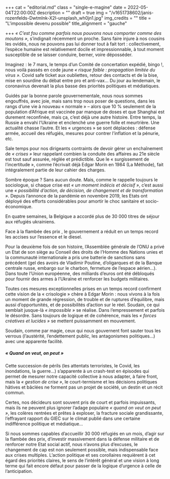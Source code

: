 +++
cat = "editorial.md"
class = "single-e-magine"
date = 2022-05-04T22:00:00Z
description = ""
draft = true
img = "/v1651738602/janis-rozenfelds-Dwtmlnk-X2I-unsplash_wh0jn1.jpg"
img_credits = ""
title = "L'impossible devenu possible"
title_alignment = "gauche"

+++
_« C’est fou comme parfois nous pouvons nous comporter comme des moutons »_, s’indignait récemment un proche. Sans faire injure à nos cousins les ovidés, nous ne pouvons pas lui donner tout à fait tort : collectivement, l’espèce humaine est relativement docile et impressionnable, à tout moment susceptible de se laisser conduire, berner, voire déposséder. 

Imaginez : le 7 mars, le temps d’un Comité de concertation expédié, bingo !, nous voilà passés en code jaune _« risque faible : propagation limitée du virus »_. Covid safe ticket aux oubliettes, retour des contacts et de la bise, mise en sourdine du débat entre pro et anti-vax… Du jour au lendemain, le coronavirus devenait la plus basse des priorités politiques et médiatiques. 

Guidés par la bonne parole gouvernementale, nous nous sommes engouffrés, avec joie, mais sans trop nous poser de questions, dans les rangs d’une vie à nouveau « normale » – alors que 10 % seulement de la population d’Afrique est vaccinée par manque de doses et que Shanghai est durement reconfinée, mais ça, c’est déjà une autre histoire. Entre temps, la Russie a envahi l’Ukraine et enclenché une guerre folle et meurtrière. Une actualité chasse l’autre. Et les « urgences » se sont déplacées : défense armée, accueil des réfugiés, mesures pour contrer l’inflation et la pénurie, etc. 

Sale temps pour nos dirigeants contraints de devoir gérer un enchaînement de _« crises »_ leur rappelant combien la conduite des affaires au 21e siècle est tout sauf assurée, réglée et prédictible. Que le « surgissement de l’incertitude », comme l’écrivait déjà Edgar Morin en 1984 (La Méthode), fait intégralement partie de leur cahier des charges. 

Sombre époque ? Sans aucun doute. Mais, comme le rappelle toujours le sociologue, si chaque crise est _« un moment indécis et décisif »_, c’est aussi une _« possibilité d’action, de décision, de changement et de transformation »_. Depuis l’annonce de la pandémie en novembre 2019, les Etats ont déployé des efforts considérables pour amortir le choc sanitaire et socio-économique. 

En quatre semaines, la Belgique a accordé plus de 30 000 titres de séjour aux réfugiés ukrainiens. 

Face à la flambée des prix , le gouvernement a réduit en un temps record les accises sur l’essence et le diesel. 

Pour la deuxième fois de son histoire, l’Assemblée générale de l’ONU a privé un Etat de son siège au Conseil des droits de l’Homme des Nations unies et la communauté internationale a pris une batterie de sanctions sans précédent (gel des avoirs de Vladimir Poutine, d’oligarques et de la Banque centrale russe, embargo sur le charbon, fermeture de l’espace aérien…). Dans toute l’Union européenne, des milliards d’euros ont été débloqués pour fournir des armes à l’Ukraine et renforcer les budgets militaires. 

Toutes ces mesures exceptionnelles prises en un temps record confirment cette vision de la « crisologie » chère à Edgar Morin : nous vivons à la fois un moment de grande régression, de trouble et de ruptures d’équilibre, mais aussi d’opportunités, et de possibilités d’action sur le réel. Soudain, ce qui semblait jusque-là _« impossible »_ se réalise. Dans l’empressement et parfois le désordre. Sans toujours de logique et de cohérence, mais les _« forces créatives et lucides »_ se mettent puissamment en mouvement. 

Soudain, comme par magie, ceux qui nous gouvernent font sauter tous les verrous (l’austérité, l’endettement public, les antagonismes politiques…) avec une apparente facilité. 

##### « Quand on veut, on peut » 

Cette succession de périls (les attentats terroristes, le Covid, les inondations, la guerre…) s’apparente à un crash-test en épisodes qui permet de mesurer notre capacité collective à nous adapter, à faire front, mais la _« gestion de crise »_, le court-termisme et les décisions politiques hâtives et bâclées ne forment pas un projet de société, un destin et un récit commun. 

Certes, nos décideurs sont souvent pris de court et parfois impuissants, mais ils ne peuvent plus ignorer l’adage populaire _« quand on veut on peut »_, les colères rentrées et prêtes à exploser, la fracture sociale grandissante, l’effrayant rapport du GIEC sur le climat publié dans une certaine indifférence politique et médiatique… 

Si nous sommes capables d’accueillir 30 000 réfugiés en un mois, d’agir sur la flambée des prix, d’investir massivement dans la défense militaire et de renforcer notre Etat social actif, nous n’avons plus d’excuses, le changement de cap est non seulement possible, mais indispensable face aux crises multiples. L’action politique et ses corollaires requièrent à cet égard des priorités claires, le sens de l’intérêt général et une vision à long terme qui fait encore défaut pour passer de la logique d’urgence à celle de l’anticipation.